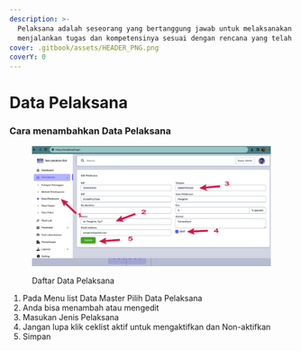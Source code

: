 ```yaml
---
description: >-
  Pelaksana adalah seseorang yang bertanggung jawab untuk melaksanakan atau
  menjalankan tugas dan kompetensinya sesuai dengan rencana yang telah disusun.
cover: .gitbook/assets/HEADER_PNG.png
coverY: 0
---
```


# Data Pelaksana

### Cara menambahkan Data Pelaksana



<figure><img src=".gitbook/assets/pelaksana.jpg" alt=""><figcaption><p>Daftar Data Pelaksana</p></figcaption></figure>

1. Pada Menu list Data Master Pilih Data Pelaksana
2. Anda bisa menambah atau mengedit&#x20;
3. Masukan Jenis Pelaksana
4. Jangan lupa klik ceklist aktif untuk mengaktifkan dan Non-aktifkan
5. Simpan
